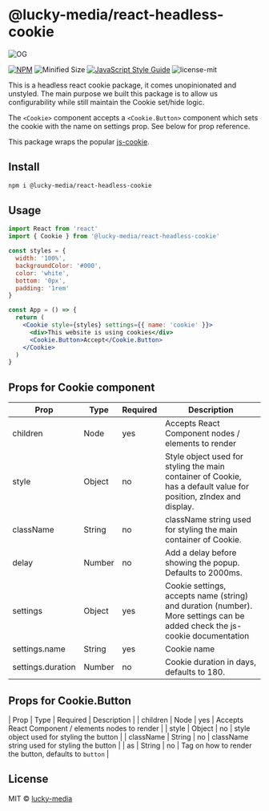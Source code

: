 # @lucky-media/react-headless-cookie

![OG](https://user-images.githubusercontent.com/11158157/101268468-70482b80-3763-11eb-8145-74eae4093374.jpg)

[![NPM](https://img.shields.io/npm/v/@lucky-media/react-headless-cookie.svg)](https://www.npmjs.com/package/@lucky-media/react-headless-cookie) ![Minified Size](https://img.shields.io/bundlephobia/min/@lucky-media/react-headless-cookie) [![JavaScript Style Guide](https://img.shields.io/badge/code_style-standard-brightgreen.svg)](https://standardjs.com) ![license-mit](https://img.shields.io/badge/license-MIT-green)

This is a headless react cookie package, it comes unopinionated and unstyled. The main purpose we built this package is to allow us configurability while still maintain the Cookie set/hide logic.

The `<Cookie>` component accepts a `<Cookie.Button>` component which sets the cookie with the name on settings prop. See below for prop reference.

This package wraps the popular [js-cookie](https://github.com/js-cookie/js-cookie).

## Install

```bash
npm i @lucky-media/react-headless-cookie
```

## Usage

```jsx
import React from 'react'
import { Cookie } from '@lucky-media/react-headless-cookie'

const styles = {
  width: '100%',
  backgroundColor: '#000',
  color: 'white',
  bottom: '0px',
  padding: '1rem'
}

const App = () => {
  return (
    <Cookie style={styles} settings={{ name: 'cookie' }}>
      <div>This website is using cookies</div>
      <Cookie.Button>Accept</Cookie.Button>
    </Cookie>
  )
}
```

## Props for Cookie component
| Prop              | Type   | Required | Description                                                                                                                |
|-------------------|--------|----------|----------------------------------------------------------------------------------------------------------------------------|
| children          | Node   |    yes   | Accepts React Component nodes / elements to render                                                                                    |
| style             | Object |    no    | Style object used for styling the main container of Cookie, has a default value for position, zIndex and display.          |
| className         | String |    no    | className string used for styling the main container of Cookie.                                                            |
| delay             | Number |    no    | Add a delay before showing the popup. Defaults to 2000ms.                                                                  |
| settings          | Object |    yes   | Cookie settings, accepts name (string) and duration (number). More settings can be added check the js-cookie documentation |
| settings.name     | String |    yes   | Cookie name                                                                                                                |
| settings.duration | Number |    no    | Cookie duration in days, defaults to 180.                                                                                  |

## Props for Cookie.Button
| Prop | Type | Required | Description |
| children | Node | yes | Accepts React Component / elements nodes to render |
| style | Object | no | style object used for styling the button |
| className | String | no | className string used for styling the button |
| as | String | no | Tag on how to render the button, defaults to `button` |

## License

MIT © [lucky-media](https://github.com/lucky-media)

